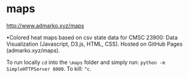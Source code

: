 # maps
http://www.admarko.xyz/maps

•Colored heat maps based on csv state data for CMSC 23900: Data Visualization (Javascript, D3.js, HTML, CSS). Hosted on GitHub Pages (admarko.xyz/maps).

To run locally `cd` into the `\maps` folder and simply run: `python -m SimpleHTTPServer 8000`. To kill: `^c`.
